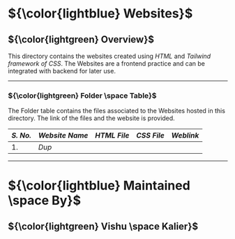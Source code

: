 # ${\color{lightblue} Websites}$

## ${\color{lightgreen} Overview}$

This directory contains the websites created using *HTML* and *Tailwind framework of CSS*. The Websites are a frontend practice and can be integrated with
backend for later use.

----

### ${\color{lightgreen} Folder \space Table}$

The Folder table contains the files associated to the Websites hosted in this directory. The link of the files and the website is provided.

| ***S. No.*** | ***Website Name*** | ***HTML File*** | ***CSS File*** | ***Weblink*** |
|-|-|-|-|-|
| 1. | *Dup* | | | |


----

# ${\color{lightblue} Maintained \space By}$
## ${\color{lightgreen} Vishu \space Kalier}$
